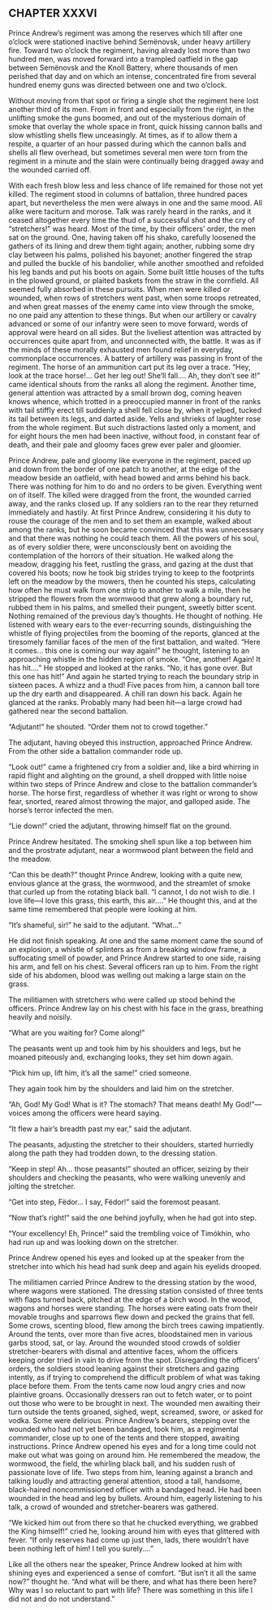 ## CHAPTER XXXVI

Prince Andrew’s regiment was among the reserves which till after one
o’clock were stationed inactive behind Semënovsk, under heavy artillery
fire. Toward two o’clock the regiment, having already lost more than
two hundred men, was moved forward into a trampled oatfield in the gap
between Semënovsk and the Knoll Battery, where thousands of men perished
that day and on which an intense, concentrated fire from several hundred
enemy guns was directed between one and two o’clock.

Without moving from that spot or firing a single shot the regiment here
lost another third of its men. From in front and especially from the
right, in the unlifting smoke the guns boomed, and out of the mysterious
domain of smoke that overlay the whole space in front, quick hissing
cannon balls and slow whistling shells flew unceasingly. At times, as
if to allow them a respite, a quarter of an hour passed during which
the cannon balls and shells all flew overhead, but sometimes several men
were torn from the regiment in a minute and the slain were continually
being dragged away and the wounded carried off.

With each fresh blow less and less chance of life remained for those not
yet killed. The regiment stood in columns of battalion, three hundred
paces apart, but nevertheless the men were always in one and the same
mood. All alike were taciturn and morose. Talk was rarely heard in the
ranks, and it ceased altogether every time the thud of a successful
shot and the cry of “stretchers!” was heard. Most of the time, by their
officers’ order, the men sat on the ground. One, having taken off his
shako, carefully loosened the gathers of its lining and drew them tight
again; another, rubbing some dry clay between his palms, polished
his bayonet; another fingered the strap and pulled the buckle of his
bandolier, while another smoothed and refolded his leg bands and put
his boots on again. Some built little houses of the tufts in the plowed
ground, or plaited baskets from the straw in the cornfield. All seemed
fully absorbed in these pursuits. When men were killed or wounded, when
rows of stretchers went past, when some troops retreated, and when great
masses of the enemy came into view through the smoke, no one paid any
attention to these things. But when our artillery or cavalry advanced or
some of our infantry were seen to move forward, words of approval
were heard on all sides. But the liveliest attention was attracted by
occurrences quite apart from, and unconnected with, the battle. It was
as if the minds of these morally exhausted men found relief in everyday,
commonplace occurrences. A battery of artillery was passing in front of
the regiment. The horse of an ammunition cart put its leg over a trace.
“Hey, look at the trace horse!... Get her leg out! She’ll fall.... Ah,
they don’t see it!” came identical shouts from the ranks all along the
regiment. Another time, general attention was attracted by a small brown
dog, coming heaven knows whence, which trotted in a preoccupied manner
in front of the ranks with tail stiffly erect till suddenly a shell fell
close by, when it yelped, tucked its tail between its legs, and darted
aside. Yells and shrieks of laughter rose from the whole regiment. But
such distractions lasted only a moment, and for eight hours the men had
been inactive, without food, in constant fear of death, and their pale
and gloomy faces grew ever paler and gloomier.

Prince Andrew, pale and gloomy like everyone in the regiment, paced up
and down from the border of one patch to another, at the edge of the
meadow beside an oatfield, with head bowed and arms behind his back.
There was nothing for him to do and no orders to be given. Everything
went on of itself. The killed were dragged from the front, the wounded
carried away, and the ranks closed up. If any soldiers ran to the
rear they returned immediately and hastily. At first Prince Andrew,
considering it his duty to rouse the courage of the men and to set them
an example, walked about among the ranks, but he soon became convinced
that this was unnecessary and that there was nothing he could teach
them. All the powers of his soul, as of every soldier there, were
unconsciously bent on avoiding the contemplation of the horrors of their
situation. He walked along the meadow, dragging his feet, rustling the
grass, and gazing at the dust that covered his boots; now he took big
strides trying to keep to the footprints left on the meadow by the
mowers, then he counted his steps, calculating how often he must walk
from one strip to another to walk a mile, then he stripped the flowers
from the wormwood that grew along a boundary rut, rubbed them in his
palms, and smelled their pungent, sweetly bitter scent. Nothing remained
of the previous day’s thoughts. He thought of nothing. He listened with
weary ears to the ever-recurring sounds, distinguishing the whistle
of flying projectiles from the booming of the reports, glanced at the
tiresomely familiar faces of the men of the first battalion, and
waited. “Here it comes... this one is coming our way again!” he thought,
listening to an approaching whistle in the hidden region of smoke. “One,
another! Again! It has hit....” He stopped and looked at the ranks. “No,
it has gone over. But this one has hit!” And again he started trying
to reach the boundary strip in sixteen paces. A whizz and a thud! Five
paces from him, a cannon ball tore up the dry earth and disappeared. A
chill ran down his back. Again he glanced at the ranks. Probably many
had been hit—a large crowd had gathered near the second battalion.

“Adjutant!” he shouted. “Order them not to crowd together.”

The adjutant, having obeyed this instruction, approached Prince Andrew.
From the other side a battalion commander rode up.

“Look out!” came a frightened cry from a soldier and, like a bird
whirring in rapid flight and alighting on the ground, a shell dropped
with little noise within two steps of Prince Andrew and close to the
battalion commander’s horse. The horse first, regardless of whether it
was right or wrong to show fear, snorted, reared almost throwing the
major, and galloped aside. The horse’s terror infected the men.

“Lie down!” cried the adjutant, throwing himself flat on the ground.

Prince Andrew hesitated. The smoking shell spun like a top between him
and the prostrate adjutant, near a wormwood plant between the field and
the meadow.

“Can this be death?” thought Prince Andrew, looking with a quite new,
envious glance at the grass, the wormwood, and the streamlet of smoke
that curled up from the rotating black ball. “I cannot, I do not wish to
die. I love life—I love this grass, this earth, this air....” He thought
this, and at the same time remembered that people were looking at him.

“It’s shameful, sir!” he said to the adjutant. “What...”

He did not finish speaking. At one and the same moment came the sound of
an explosion, a whistle of splinters as from a breaking window frame,
a suffocating smell of powder, and Prince Andrew started to one side,
raising his arm, and fell on his chest. Several officers ran up to him.
From the right side of his abdomen, blood was welling out making a large
stain on the grass.

The militiamen with stretchers who were called up stood behind the
officers. Prince Andrew lay on his chest with his face in the grass,
breathing heavily and noisily.

“What are you waiting for? Come along!”

The peasants went up and took him by his shoulders and legs, but he
moaned piteously and, exchanging looks, they set him down again.

“Pick him up, lift him, it’s all the same!” cried someone.

They again took him by the shoulders and laid him on the stretcher.

“Ah, God! My God! What is it? The stomach? That means death! My
God!”—voices among the officers were heard saying.

“It flew a hair’s breadth past my ear,” said the adjutant.

The peasants, adjusting the stretcher to their shoulders, started
hurriedly along the path they had trodden down, to the dressing station.

“Keep in step! Ah... those peasants!” shouted an officer, seizing by
their shoulders and checking the peasants, who were walking unevenly and
jolting the stretcher.

“Get into step, Fëdor... I say, Fëdor!” said the foremost peasant.

“Now that’s right!” said the one behind joyfully, when he had got into
step.

“Your excellency! Eh, Prince!” said the trembling voice of Timókhin, who
had run up and was looking down on the stretcher.

Prince Andrew opened his eyes and looked up at the speaker from the
stretcher into which his head had sunk deep and again his eyelids
drooped.


The militiamen carried Prince Andrew to the dressing station by the
wood, where wagons were stationed. The dressing station consisted of
three tents with flaps turned back, pitched at the edge of a birch wood.
In the wood, wagons and horses were standing. The horses were eating
oats from their movable troughs and sparrows flew down and pecked the
grains that fell. Some crows, scenting blood, flew among the birch
trees cawing impatiently. Around the tents, over more than five acres,
bloodstained men in various garbs stood, sat, or lay. Around the wounded
stood crowds of soldier stretcher-bearers with dismal and attentive
faces, whom the officers keeping order tried in vain to drive from the
spot. Disregarding the officers’ orders, the soldiers stood leaning
against their stretchers and gazing intently, as if trying to comprehend
the difficult problem of what was taking place before them. From the
tents came now loud angry cries and now plaintive groans. Occasionally
dressers ran out to fetch water, or to point out those who were to be
brought in next. The wounded men awaiting their turn outside the tents
groaned, sighed, wept, screamed, swore, or asked for vodka. Some were
delirious. Prince Andrew’s bearers, stepping over the wounded who had
not yet been bandaged, took him, as a regimental commander, close up to
one of the tents and there stopped, awaiting instructions. Prince Andrew
opened his eyes and for a long time could not make out what was going
on around him. He remembered the meadow, the wormwood, the field, the
whirling black ball, and his sudden rush of passionate love of life.
Two steps from him, leaning against a branch and talking loudly and
attracting general attention, stood a tall, handsome, black-haired
noncommissioned officer with a bandaged head. He had been wounded in the
head and leg by bullets. Around him, eagerly listening to his talk, a
crowd of wounded and stretcher-bearers was gathered.

“We kicked him out from there so that he chucked everything, we grabbed
the King himself!” cried he, looking around him with eyes that glittered
with fever. “If only reserves had come up just then, lads, there
wouldn’t have been nothing left of him! I tell you surely....”

Like all the others near the speaker, Prince Andrew looked at him with
shining eyes and experienced a sense of comfort. “But isn’t it all the
same now?” thought he. “And what will be there, and what has there been
here? Why was I so reluctant to part with life? There was something in
this life I did not and do not understand.”





